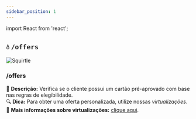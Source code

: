 ```yaml
---
sidebar_position: 1
---
```


import React from 'react';

## 💧 `/offers`

<div style={{
  display: 'flex',
  alignItems: 'center',
  background: '#e0f7fa',
  borderRadius: '12px',
  padding: '1rem',
  borderLeft: '8px solid #0288d1',
  boxShadow: '0 4px 8px rgba(0,0,0,0.1)',
  marginTop: '1.5rem'
}}>
  <img
    src="https://www.pokemon.com/static-assets/content-assets/cms2/img/pokedex/detail/007.png"
    alt="Squirtle"
    style={{
      width: '100px',
      height: '100px',
      objectFit: 'contain',
      marginRight: '1.5rem',
      filter: 'drop-shadow(2px 2px 4px rgba(0,0,0,0.2))'
    }}
  />
  <div>
    <h3 style={{ margin: '0 0 0.5rem 0', color: '#01579b' }}>/offers</h3>
    <p style={{ margin: 0, fontSize: '0.95rem' }}>
      📌 <strong>Descrição:</strong> Verifica se o cliente possui um cartão pré-aprovado com base nas regras de elegibilidade.<br />
      🔍 <strong>Dica:</strong> Para obter uma oferta personalizada, utilize nossas <em>virtualizações</em>.<br />
      🔗 <strong>Mais informações sobre virtualizações:</strong> <a href="https://exemplo.com/virtualizacoes" target="_blank" style={{ color: '#0288d1', fontWeight: 'bold' }}>clique aqui</a>.
    </p>
  </div>
</div>
